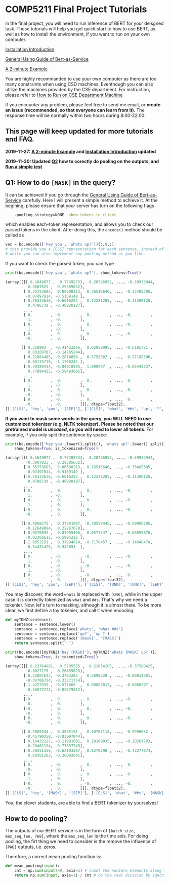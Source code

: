 # COMP5211 Final Project Tutorials

In the final project, you will need to run inference of BERT for your deisgned
task. These tutorials will help you get quick start to how to use BERT, as well
as how to install the environment, if you want to run on your own computer.

[Installation Introduction](Bert-as-Service_Install.md)

[General Using Guide of Bert-as-Service](https://github.com/hanxiao/bert-as-service#book-tutorial)

[A 2-minute Example](application.md)

You are highly recommanded to use your own computer as there are too many constraints
when using CSD machines. Eventhough you can also utilize the machines provided by the 
CSE department. For instruction, please refer to 
[How to Run on CSE Department Machine](cse_lab_machine.md)

<!-- **Don't forget to register your group at [this link](http://bit.ly/comp5211group)** -->

If you encounter any problem, please feel free to send me email, or **create an 
issue (recommended, so that everyone can learn from it)**. The response time will be normally within two hours during 8:00-22:00.

This page will keep updated for more tutorials and FAQ.
----

**2019-11-27: [A 2-minute Example](application.md) and [Installation Introduction](Bert-as-Service_Install.md) updated**

**2019-11-30: Updated [Q2](#how-to-do-pooling) how to corectly do pooling on the outputs, and [Run a simple test](#run-a-simple-test)**

## Q1: How to do `[MASK]` in the query?

It can be achieved if you go through the [General Using Guide of Bert-as-Service](https://github.com/hanxiao/bert-as-service#book-tutorial) carefully. 
Here I will present a simple method to achieve it. At the begining, please ensure that your server has turn on the following flags

```bash
    -pooling_strategy=NONE -show_tokens_to_client
```

which enables each-token representation, and allows you to check our parsed 
tokens in the client. After doing this, the `encode()` method should be called as

```python
vec = bc.encode(['hey you', 'whats up?'])[:,0,:]
# this provide you a [CLS] represntation for each sentence, instead of mean pooling.
# while you can also implement any pooling method as you like.
```

If you want to check the parsed token, you can type

```python
print(bc.encode(['hey you', 'whats up?'], show_tokens=True))

(array([[[ 0.1649077 ,  0.77392733,  0.20736952, ..., -0.39933944,
         -0.3007825 ,  0.29385632],
        [ 0.35753685,  0.06508213,  0.76516646, ..., -0.33485305,
         -0.07497814, -0.5159149 ],
        [-0.76333636, -0.6616222 ,  0.12231285, ..., -0.11380126,
          0.4786739 , -0.48920187],
        ...,
        [ 0.        ,  0.        ,  0.        , ..., -0.        ,
          1.        , -0.        ],
        [ 0.        ,  0.        ,  0.        , ..., -0.        ,
          1.        , -0.        ],
        [-0.        ,  0.        ,  0.        , ..., -0.        ,
         -0.        ,  0.        ]],

       [[ 0.318993  , -0.41422266,  0.02958095, ..., -0.6185721 ,
          0.03289787, -0.14265244],
        [ 0.21804485, -0.2876658 ,  0.5752587 , ...,  0.27102396,
         -0.08176719, -1.1708245 ],
        [-0.70380414, -0.84018505,  1.080997  , ..., -0.65443337,
          0.77894425, -0.59493685],
        ...,
        [ 0.        ,  0.        ,  0.        , ...,  0.        ,
          1.        , -0.        ],
        [-0.        , -0.        ,  0.        , ..., -0.        ,
         -0.        , -0.        ],
        [ 0.        , -0.        ,  0.        , ...,  0.        ,
         -0.        , -0.        ]]], dtype=float32), 
[['[CLS]', 'hey', 'you', '[SEP]'], ['[CLS]', 'what', '##s', 'up', '?', '[SEP]']])
```

**If you want to mask some words in the query, you WILL NEED to use customized tokenizer (e.g. NLTK tokenizer).**
**Please be noted that our pretrained model is _uncased_, so you will need to lower**
**all tokens**. For example, if you only split the sentence by space:

```python
print(bc.encode(['hey you'.lower().split(), 'whats up?'.lower().split()], 
    show_tokens=True, is_tokenized=True))

(array([[[ 0.1649077 ,  0.77392733,  0.20736952, ..., -0.39933944,
         -0.3007825 ,  0.29385632],
        [ 0.35753685,  0.06508213,  0.76516646, ..., -0.33485305,
         -0.07497814, -0.5159149 ],
        [-0.76333636, -0.6616222 ,  0.12231285, ..., -0.11380126,
          0.4786739 , -0.48920187],
        ...,
        [ 0.        ,  0.        ,  0.        , ..., -0.        ,
          1.        , -0.        ],
        [ 0.        ,  0.        ,  0.        , ..., -0.        ,
          1.        , -0.        ],
        [-0.        ,  0.        ,  0.        , ..., -0.        ,
         -0.        ,  0.        ]],

       [[-0.4868275 ,  0.37581897, -0.78558445, ..., -0.50906205,
         -0.12649894,  0.22267678],
        [-0.9576893 ,  0.84955466,  0.0573747 , ..., -0.65695876,
         -0.03366615, -0.5995212 ],
        [-1.0952191 ,  0.31994814, -0.7178457 , ..., -0.14848474,
         -0.34432426, -0.942693  ],
        ...,
        [ 0.        , -0.        , -0.        , ..., -0.        ,
          1.        , -0.        ],
        [ 0.        , -0.        , -0.        , ..., -0.        ,
          1.        , -0.        ],
        [ 0.        , -0.        , -0.        , ...,  0.        ,
          1.        , -0.        ]]], dtype=float32), 
[['[CLS]', 'hey', 'you', '[SEP]'], ['[CLS]', '[UNK]', '[UNK]', '[SEP]']])
```

You may discover, the word `whats` is replaced with `[UNK]`, while in the upper
case it is correctly tokenized as `what` and `##s`. That's why we need a tokenier. 
Now, let's turn to masking, although it is almost there. To be more clear, we 
first define a toy tokenier, and call it when encoding:

```python
def myTKNZ(sentence):
    sentence = sentence.lower()
    sentence = sentence.replace('whats', 'what ##s')
    sentence = sentence.replace('up?', 'up ?')
    sentence = sentence.replace('[mask]', '[MASK]')
    return sentence.split(' ')

print(bc.encode([myTKNZ('hey [MASK]'), myTKNZ('whats [MASK] up?')], 
    show_tokens=True, is_tokenized=True))

(array([[[ 0.22764891,  0.5705535 ,  0.21054205, ..., -0.37580425,
         -0.8027175 , -0.26455823],
        [-0.22807643, -0.2704285 ,  0.5898228 , ..., -0.00814681,
         -0.34706724, -0.33271754],
        [-1.4227939 , -0.577669  ,  0.00882812, ..., -0.0088397 ,
         -0.36877272, -0.02079812],
        ...,
        [-0.        ,  0.        ,  0.        , ..., -0.        ,
         -0.        ,  0.        ],
        [-0.        ,  0.        ,  0.        , ..., -0.        ,
         -0.        ,  0.        ],
        [-0.        ,  0.        ,  0.        , ..., -0.        ,
         -0.        ,  0.        ]],

       [[ 0.5089544 ,  0.3035191 ,  0.10707118, ..., -0.5996052 ,
         -0.45790258, -0.03997044],
        [ 0.16432127, -0.11981091,  0.28169835, ..., -0.18201783,
         -0.26462194, -0.77857745],
        [-0.59251356, -0.62193507,  0.8270298 , ..., -0.42277074,
          0.60381263, -0.20892641],
        ...,
        [ 0.        , -0.        ,  0.        , ...,  0.        ,
         -0.        , -0.        ],
        [ 0.        ,  0.        ,  0.        , ...,  0.        ,
          1.        , -0.        ],
        [-0.        ,  0.        , -0.        , ..., -0.        ,
         -0.        ,  0.        ]]], dtype=float32), 
[['[CLS]', 'hey', '[MASK]', '[SEP]'], ['[CLS]', 'what', '##s', '[MASK]', 'up', '?', '[SEP]']])
```

You, the clever students, are able to find a BERT tokenizer by yourselves!

## How to do pooling?

The outputs of our BERT service is in the form of `[batch_size, max_seq_len, 768]`,
where the `max_seq_len` is the time axis. For doing pooling, the firt thing we 
need to consider is the remove the influence of `[PAD]` outputs, i.e. zeros. 

Therefore, a correct mean pooling function is:

```python
def mean_pooling(input):
    cnt = np.sum(input!=0, axis=1) # count the nonzero elements along the time axis
    return np.sum(input, axis=1) / cnt # do the real division by ignoring the padding output
```

